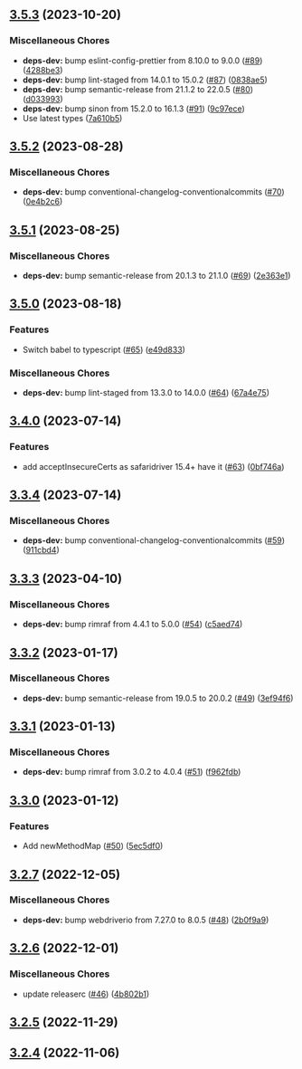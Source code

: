 ## [3.5.3](https://github.com/appium/appium-safari-driver/compare/v3.5.2...v3.5.3) (2023-10-20)


### Miscellaneous Chores

* **deps-dev:** bump eslint-config-prettier from 8.10.0 to 9.0.0 ([#89](https://github.com/appium/appium-safari-driver/issues/89)) ([4288be3](https://github.com/appium/appium-safari-driver/commit/4288be37d4cdd48c6e4a7b6cd7146e4ce0c9dd5a))
* **deps-dev:** bump lint-staged from 14.0.1 to 15.0.2 ([#87](https://github.com/appium/appium-safari-driver/issues/87)) ([0838ae5](https://github.com/appium/appium-safari-driver/commit/0838ae5a654799de5922fb803f957340648a069b))
* **deps-dev:** bump semantic-release from 21.1.2 to 22.0.5 ([#80](https://github.com/appium/appium-safari-driver/issues/80)) ([d033993](https://github.com/appium/appium-safari-driver/commit/d0339936f4ad2d4dd18e08c1de0afc167d80ec4f))
* **deps-dev:** bump sinon from 15.2.0 to 16.1.3 ([#91](https://github.com/appium/appium-safari-driver/issues/91)) ([9c97ece](https://github.com/appium/appium-safari-driver/commit/9c97ece783679291b4c571520217bf94e67c5b3f))
* Use latest types ([7a610b5](https://github.com/appium/appium-safari-driver/commit/7a610b5a300f4027a109c1dab651a1cadc8e9b69))

## [3.5.2](https://github.com/appium/appium-safari-driver/compare/v3.5.1...v3.5.2) (2023-08-28)


### Miscellaneous Chores

* **deps-dev:** bump conventional-changelog-conventionalcommits ([#70](https://github.com/appium/appium-safari-driver/issues/70)) ([0e4b2c6](https://github.com/appium/appium-safari-driver/commit/0e4b2c634969159a4a2bc2450d53b44ab2c60ffa))

## [3.5.1](https://github.com/appium/appium-safari-driver/compare/v3.5.0...v3.5.1) (2023-08-25)


### Miscellaneous Chores

* **deps-dev:** bump semantic-release from 20.1.3 to 21.1.0 ([#69](https://github.com/appium/appium-safari-driver/issues/69)) ([2e363e1](https://github.com/appium/appium-safari-driver/commit/2e363e18d3215ebb5b26fb8bc59ceaf47fb3b071))

## [3.5.0](https://github.com/appium/appium-safari-driver/compare/v3.4.0...v3.5.0) (2023-08-18)


### Features

* Switch babel to typescript ([#65](https://github.com/appium/appium-safari-driver/issues/65)) ([e49d833](https://github.com/appium/appium-safari-driver/commit/e49d833c5d3b7d7dd52a9e36f4ee602eb0952c49))


### Miscellaneous Chores

* **deps-dev:** bump lint-staged from 13.3.0 to 14.0.0 ([#64](https://github.com/appium/appium-safari-driver/issues/64)) ([67a4e75](https://github.com/appium/appium-safari-driver/commit/67a4e75606122166ad206a4ced07491b9a7fac86))

## [3.4.0](https://github.com/appium/appium-safari-driver/compare/v3.3.4...v3.4.0) (2023-07-14)


### Features

* add acceptInsecureCerts as safaridriver 15.4+ have it ([#63](https://github.com/appium/appium-safari-driver/issues/63)) ([0bf746a](https://github.com/appium/appium-safari-driver/commit/0bf746a3455c61313aeca0a75e9ee0877bc1661b))

## [3.3.4](https://github.com/appium/appium-safari-driver/compare/v3.3.3...v3.3.4) (2023-07-14)


### Miscellaneous Chores

* **deps-dev:** bump conventional-changelog-conventionalcommits ([#59](https://github.com/appium/appium-safari-driver/issues/59)) ([911cbd4](https://github.com/appium/appium-safari-driver/commit/911cbd4d200a5dcce7eac2fd893050874f889414))

## [3.3.3](https://github.com/appium/appium-safari-driver/compare/v3.3.2...v3.3.3) (2023-04-10)


### Miscellaneous Chores

* **deps-dev:** bump rimraf from 4.4.1 to 5.0.0 ([#54](https://github.com/appium/appium-safari-driver/issues/54)) ([c5aed74](https://github.com/appium/appium-safari-driver/commit/c5aed746b594763e26f543647ef452f58fe0e223))

## [3.3.2](https://github.com/appium/appium-safari-driver/compare/v3.3.1...v3.3.2) (2023-01-17)


### Miscellaneous Chores

* **deps-dev:** bump semantic-release from 19.0.5 to 20.0.2 ([#49](https://github.com/appium/appium-safari-driver/issues/49)) ([3ef94f6](https://github.com/appium/appium-safari-driver/commit/3ef94f6d9c076a812348a78e5bb59209424a3903))

## [3.3.1](https://github.com/appium/appium-safari-driver/compare/v3.3.0...v3.3.1) (2023-01-13)


### Miscellaneous Chores

* **deps-dev:** bump rimraf from 3.0.2 to 4.0.4 ([#51](https://github.com/appium/appium-safari-driver/issues/51)) ([f962fdb](https://github.com/appium/appium-safari-driver/commit/f962fdbfbf48ae43c62811703ee6bc973763400a))

## [3.3.0](https://github.com/appium/appium-safari-driver/compare/v3.2.7...v3.3.0) (2023-01-12)


### Features

* Add newMethodMap ([#50](https://github.com/appium/appium-safari-driver/issues/50)) ([5ec5df0](https://github.com/appium/appium-safari-driver/commit/5ec5df03c70d5ffddad6f65e81f67e23a6cef8d7))

## [3.2.7](https://github.com/appium/appium-safari-driver/compare/v3.2.6...v3.2.7) (2022-12-05)


### Miscellaneous Chores

* **deps-dev:** bump webdriverio from 7.27.0 to 8.0.5 ([#48](https://github.com/appium/appium-safari-driver/issues/48)) ([2b0f9a9](https://github.com/appium/appium-safari-driver/commit/2b0f9a9b468bd5de0b686125d8241327633fd711))

## [3.2.6](https://github.com/appium/appium-safari-driver/compare/v3.2.5...v3.2.6) (2022-12-01)


### Miscellaneous Chores

* update releaserc ([#46](https://github.com/appium/appium-safari-driver/issues/46)) ([4b802b1](https://github.com/appium/appium-safari-driver/commit/4b802b17b252f92761c52d24c0d04ffe5180fe82))

## [3.2.5](https://github.com/appium/appium-safari-driver/compare/v3.2.4...v3.2.5) (2022-11-29)

## [3.2.4](https://github.com/appium/appium-safari-driver/compare/v3.2.3...v3.2.4) (2022-11-06)
